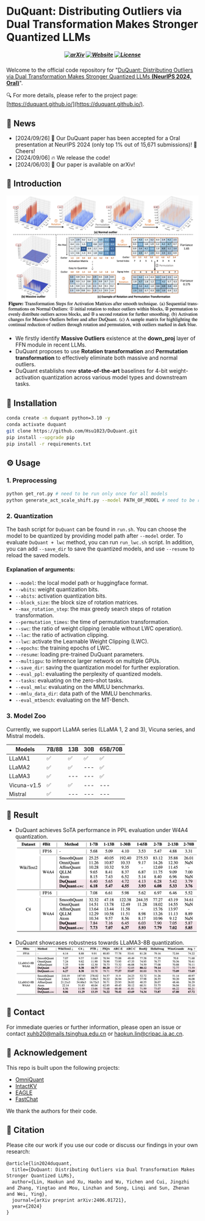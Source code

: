 # DuQuant: Distributing Outliers via Dual Transformation Makes Stronger Quantized LLMs

<h5 align="center">

[![arXiv](https://img.shields.io/badge/DuQuant-2406.01721-b31b1b.svg?logo=arXiv)](https://arxiv.org/abs/2406.01721)
[![Website](https://img.shields.io/badge/🎤%20Project-Website-blue)](https://duquant.github.io)
[![License](https://img.shields.io/badge/⚖️%20Code%20License-MIT-yellow)](https://github.com/Hsu1023/DuQuant/blob/main/LICENSE)
 <br>

</h5>

Welcome to the official code repository for "[DuQuant: Distributing Outliers via Dual Transformation Makes Stronger Quantized LLMs **(NeurIPS 2024, Oral)**](https://arxiv.org/abs/2406.01721)".

🔍 For more details, please refer to the project page: [https://duquant.github.io/](https://duquant.github.io/).


## 📰 News
* [2024/09/26] 🌟 Our DuQuant paper has been accepted for a Oral presentation at NeurIPS 2024 (only top 1% out of 15,671 submissions)! 🎉 Cheers!
* [2024/09/06] 🔥 We release the code!
* [2024/06/03] 🚀 Our paper is available on arXiv!


## 👀 Introduction
![duquant](imgs/duquant.png)

- We firstly identify **Massive Outliers** existence at the **down_proj** layer of FFN module in recent LLMs.
- DuQuant proposes to use **Rotation transformation** and **Permutation transformation** to effectively eliminate both massive and normal outliers.
- DuQuant establishs new **state-of-the-art** baselines for 4-bit weight-activation quantization across various model types and downstream tasks.



## 🔧 Installation
```bash
conda create -n duquant python=3.10 -y
conda activate duquant
git clone https://github.com/Hsu1023/DuQuant.git
pip install --upgrade pip 
pip install -r requirements.txt
```

## ⚙️ Usage
### 1. Preprocessing
```bash
python get_rot.py # need to be run only once for all models
python generate_act_scale_shift.py --model PATH_OF_MODEL # need to be run only once for each model (path can be hugging-face hub path or relative path)
```

### 2. Quantization
The bash script for `DuQuant` can be found in `run.sh`. You can choose the model to be quantized by providing model path after `--model` order. To evaluate `DuQuant + lwc` method, you can run `run_lwc.sh` script. In addition, you can add `--save_dir` to save the quantized models, and use `--resume` to reload the saved models. 


#### Explanation of arguments:
- `--model`: the local model path or huggingface format.
- `--wbits`: weight quantization bits.
- `--abits`: activation quantization bits.
- `--block_size`: the block size of rotation matrices.
- `--max_rotation_step`: the max greedy search steps of rotation transformation.
- `--permutation_times`: the time of permutation transformation.
- `--swc`: the ratio of weight clipping (enable without LWC operation).
- `--lac`: the ratio of activation clipping.
- `--lwc`: activate the Learnable Weight Clipping (LWC).
- `--epochs`: the training epochs of LWC.
- `--resume`: loading pre-trained DuQuant parameters.
- `--multigpu`: to inference larger network on multiple GPUs.
- `--save_dir`: saving the quantization model for further exploration.
- `--eval_ppl`: evaluating the perplexity of quantized models.
- `--tasks`: evaluating on the zero-shot tasks.
- `--eval_mmlu`: evaluating on the MMLU benchmarks.
- `--mmlu_data_dir`: data path of the MMLU benchmarks.
- `--eval_mtbench`: evaluating on the MT-Bench.


### 3. Model Zoo

Currently, we support LLaMA series (LLaMA 1, 2 and 3), Vicuna series, and Mistral models. 

| Models      | 7B/8B | 13B  | 30B  | 65B/70B |
| ----------- | ----- | ---- | ---- | ------- |
| LLaMA1      | ✅     | ✅    | ✅    | ✅       |
| LLaMA2      | ✅     | ✅    | ---  | ✅       |
| LLaMA3      | ✅     | ---  | ---  | ✅       |
| Vicuna-v1.5 | ✅     | ✅    | ---  | ---     |
| Mistral     | ✅     | ---  | ---  | ---     |

## 📜 Result

- DuQuant achieves SoTA performance in PPL evaluation under W4A4 quantization.
![ppl](imgs/ppl.png)

- DuQuant showcases robustness towards LLaMA3-8B quantization.
![llama3](imgs/llama3.png)


## 📂 Contact
For immediate queries or further information, please open an issue or contact <xuhb20@mails.tsinghua.edu.cn> or <haokun.lin@cripac.ia.ac.cn>.

## 🙏 Acknowledgement
This repo is built upon the following projects:

* [OmniQuant](https://github.com/OpenGVLab/OmniQuant)
* [IntactKV](https://github.com/ruikangliu/IntactKV)
* [EAGLE](https://github.com/SafeAILab/EAGLE)
* [FastChat](https://github.com/lm-sys/FastChat)

We thank the authors for their code.

## 📝 Citation
Please cite our work if you use our code or discuss our findings in your own research:
```
@article{lin2024duquant,
  title={DuQuant: Distributing Outliers via Dual Transformation Makes Stronger Quantized LLMs},
  author={Lin, Haokun and Xu, Haobo and Wu, Yichen and Cui, Jingzhi and Zhang, Yingtao and Mou, Linzhan and Song, Linqi and Sun, Zhenan and Wei, Ying},
  journal={arXiv preprint arXiv:2406.01721},
  year={2024}
}